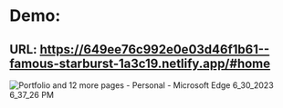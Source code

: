 # Demo: 
## URL: https://649ee76c992e0e03d46f1b61--famous-starburst-1a3c19.netlify.app/#home

![Portfolio and 12 more pages - Personal - Microsoft​ Edge 6_30_2023 6_37_26 PM](https://github.com/Ghibrasoft/Portfolio-page/assets/96905686/5f3eeaba-ff06-4ab9-a915-396250d5e67b)

